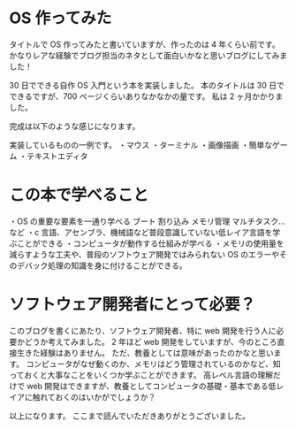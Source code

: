 # OS 作ってみた

タイトルで OS 作ってみたと書いていますが、作ったのは 4 年くらい前です。
かなりレアな経験でブログ担当のネタとして面白いかなと思いブログにしてみました！

30 日でできる自作 OS 入門という本を実装しました。
本のタイトルは 30 日でできるですが、700 ページくらいありなかなかの量です。
私は 2 ヶ月かかりました。

完成は以下のような感じになります。

実装しているものの一例です。
・マウス
・ターミナル
・画像描画
・簡単なゲーム
・テキストエディタ

# この本で学べること

・OS の重要な要素を一通り学べる
ブート
割り込み
メモリ管理
マルチタスク...など
・c 言語、アセンブラ、機械語など普段意識していない低レイア言語を学ぶことができる
・コンピュータが動作する仕組みが学べる
・メモリの使用量を減らすような工夫や、普段のソフトウェア開発ではみられない OS のエラーやそのデバック処理の知識を身に付けることができる。

# ソフトウェア開発者にとって必要？

このブログを書くにあたり、ソフトウェア開発者、特に web 開発を行う人に必要かどうか考えてみました。
2 年ほど web 開発をしていますが、今のところ直接生きた経験はありません。
ただ、教養としては意味があったのかなと思います。
コンピュータがなぜ動くのか、メモリはどう管理されているのかなど、知っておくと大事なことをいくつか学ぶことができます。
高レベル言語の理解だけで web 開発はできますが、教養としてコンピュータの基礎・基本である低レイアに触れておくのはいかがでしょうか？

以上になります。
ここまで読んでいただきありがとうございました。
